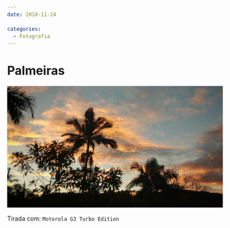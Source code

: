 ```yaml
---
date: 2018-11-24 

categories:
  - Fotografia
---
```


# Palmeiras

![](./20181124_palmeiras/IMG_20181124_194804062-02.jpeg)

Tirada com: `Motorola G3 Turbo Edition`
